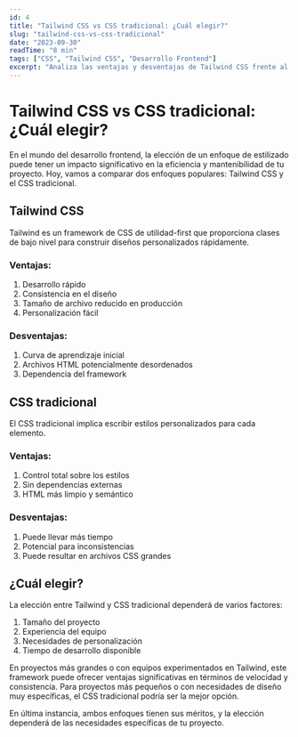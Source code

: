 ```yaml
---
id: 4
title: "Tailwind CSS vs CSS tradicional: ¿Cuál elegir?"
slug: "tailwind-css-vs-css-tradicional"
date: "2023-09-30"
readTime: "8 min"
tags: ["CSS", "Tailwind CSS", "Desarrollo Frontend"]
excerpt: "Analiza las ventajas y desventajas de Tailwind CSS frente al CSS tradicional para tomar la mejor decisión en tu próximo proyecto"
---
```


# Tailwind CSS vs CSS tradicional: ¿Cuál elegir?

En el mundo del desarrollo frontend, la elección de un enfoque de estilizado puede tener un impacto significativo en la eficiencia y mantenibilidad de tu proyecto. Hoy, vamos a comparar dos enfoques populares: Tailwind CSS y el CSS tradicional.

## Tailwind CSS

Tailwind es un framework de CSS de utilidad-first que proporciona clases de bajo nivel para construir diseños personalizados rápidamente.

### Ventajas:

1. Desarrollo rápido
2. Consistencia en el diseño
3. Tamaño de archivo reducido en producción
4. Personalización fácil

### Desventajas:

1. Curva de aprendizaje inicial
2. Archivos HTML potencialmente desordenados
3. Dependencia del framework

## CSS tradicional

El CSS tradicional implica escribir estilos personalizados para cada elemento.

### Ventajas:

1. Control total sobre los estilos
2. Sin dependencias externas
3. HTML más limpio y semántico

### Desventajas:

1. Puede llevar más tiempo
2. Potencial para inconsistencias
3. Puede resultar en archivos CSS grandes

## ¿Cuál elegir?

La elección entre Tailwind y CSS tradicional dependerá de varios factores:

1. Tamaño del proyecto
2. Experiencia del equipo
3. Necesidades de personalización
4. Tiempo de desarrollo disponible

En proyectos más grandes o con equipos experimentados en Tailwind, este framework puede ofrecer ventajas significativas en términos de velocidad y consistencia. Para proyectos más pequeños o con necesidades de diseño muy específicas, el CSS tradicional podría ser la mejor opción.

En última instancia, ambos enfoques tienen sus méritos, y la elección dependerá de las necesidades específicas de tu proyecto.
